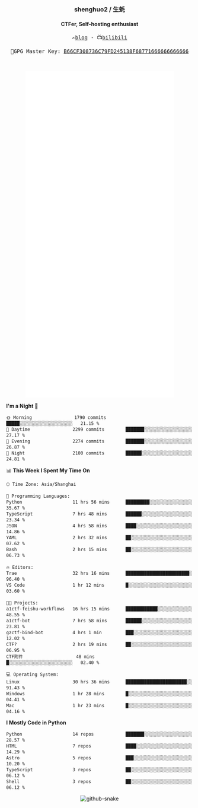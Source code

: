<h3 align="center"> shenghuo2 / 生蚝 </h3>
<h4 align="center" >CTFer, Self-hosting enthusiast</h3>


<p align="center">
  <samp>
    ✍️<a href="https://blog.shenghuo2.top/">blog</a> -
    📺<a href="https://space.bilibili.com/85894935">bilibili</a>
  </samp>
</p>
<p align="center">
  <samp>
     🔐GPG Master Key: <a align="center" href="https://github.com/shenghuo2.gpg">B66CF308736C79FD245138F68771666666666666</a>
  </samp>
</p>
<br>
<p align="center">
  <a href="https://github.com/shenghuo2">
    <img width="400" align="top" src="https://github.com/shenghuo2/shenghuo2/blob/main/metrics.left.svg" />
  </a>
  <a href="https://github.com/shenghuo2">
    <img width="400" align="top" src="https://github.com/shenghuo2/shenghuo2/blob/main/metrics.right.svg" />
  </a>
</p>


<!--START_SECTION:waka-->
**I'm a Night 🦉** 

```text
🌞 Morning                1790 commits        █████░░░░░░░░░░░░░░░░░░░░   21.15 % 
🌆 Daytime                2299 commits        ███████░░░░░░░░░░░░░░░░░░   27.17 % 
🌃 Evening                2274 commits        ███████░░░░░░░░░░░░░░░░░░   26.87 % 
🌙 Night                  2100 commits        ██████░░░░░░░░░░░░░░░░░░░   24.81 % 
```


📊 **This Week I Spent My Time On** 

```text
🕑︎ Time Zone: Asia/Shanghai

💬 Programming Languages: 
Python                   11 hrs 56 mins      █████████░░░░░░░░░░░░░░░░   35.67 % 
TypeScript               7 hrs 48 mins       ██████░░░░░░░░░░░░░░░░░░░   23.34 % 
JSON                     4 hrs 58 mins       ████░░░░░░░░░░░░░░░░░░░░░   14.86 % 
YAML                     2 hrs 32 mins       ██░░░░░░░░░░░░░░░░░░░░░░░   07.62 % 
Bash                     2 hrs 15 mins       ██░░░░░░░░░░░░░░░░░░░░░░░   06.73 % 

🔥 Editors: 
Trae                     32 hrs 16 mins      ████████████████████████░   96.40 % 
VS Code                  1 hr 12 mins        █░░░░░░░░░░░░░░░░░░░░░░░░   03.60 % 

🐱‍💻 Projects: 
a1ctf-feishu-workflows   16 hrs 15 mins      ████████████░░░░░░░░░░░░░   48.55 % 
a1ctf-bot                7 hrs 58 mins       ██████░░░░░░░░░░░░░░░░░░░   23.81 % 
gzctf-bind-bot           4 hrs 1 min         ███░░░░░░░░░░░░░░░░░░░░░░   12.02 % 
CTF?                     2 hrs 19 mins       ██░░░░░░░░░░░░░░░░░░░░░░░   06.95 % 
CTF附件                    48 mins             █░░░░░░░░░░░░░░░░░░░░░░░░   02.40 % 

💻 Operating System: 
Linux                    30 hrs 36 mins      ███████████████████████░░   91.43 % 
Windows                  1 hr 28 mins        █░░░░░░░░░░░░░░░░░░░░░░░░   04.41 % 
Mac                      1 hr 23 mins        █░░░░░░░░░░░░░░░░░░░░░░░░   04.16 % 
```

**I Mostly Code in Python** 

```text
Python                   14 repos            ███████░░░░░░░░░░░░░░░░░░   28.57 % 
HTML                     7 repos             ████░░░░░░░░░░░░░░░░░░░░░   14.29 % 
Astro                    5 repos             ███░░░░░░░░░░░░░░░░░░░░░░   10.20 % 
TypeScript               3 repos             ██░░░░░░░░░░░░░░░░░░░░░░░   06.12 % 
Shell                    3 repos             ██░░░░░░░░░░░░░░░░░░░░░░░   06.12 % 
```




<!--END_SECTION:waka-->


<div align="center">
  <picture>
    <source media="(prefers-color-scheme: dark)" srcset="https://gist.githubusercontent.com/shenghuo2/bfce20b14ab0484cef03bae6e60e0b3a/raw/github-snake-dark.svg" />
    <source media="(prefers-color-scheme: light)" srcset="https://gist.githubusercontent.com/shenghuo2/bfce20b14ab0484cef03bae6e60e0b3a/raw/github-snake.svg" />
    <img alt="github-snake" src="https://gist.githubusercontent.com/shenghuo2/bfce20b14ab0484cef03bae6e60e0b3a/raw/github-snake.svg" />
  </picture>
</div>

<!--
**shenghuo2/shenghuo2** is a ✨ _special_ ✨ repository because its `README.md` (this file) appears on your GitHub profile.

Here are some ideas to get you started:

- 🔭 I’m currently working on ...
- 🌱 I’m currently learning ...
- 👯 I’m looking to collaborate on ...
- 🤔 I’m looking for help with ...
- 💬 Ask me about ...
- 📫 How to reach me: ...
- 😄 Pronouns: ...
- ⚡ Fun fact: ...
-->

